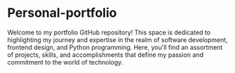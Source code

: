 # Personal-portfolio
Welcome to my portfolio GitHub repository! This space is dedicated to highlighting my journey and expertise in the realm of software development, frontend design, and Python programming. Here, you'll find an assortment of projects, skills, and accomplishments that define my passion and commitment to the world of technology.
